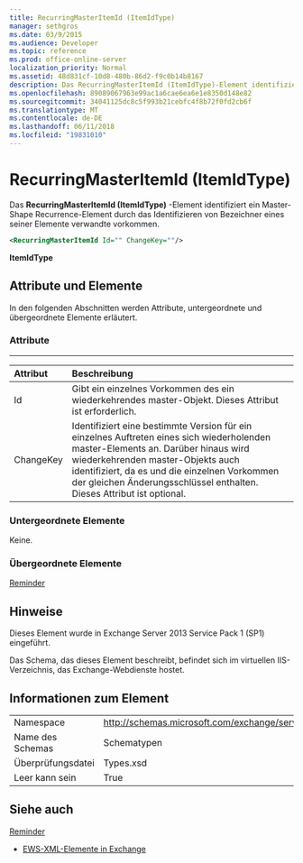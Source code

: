 ```yaml
---
title: RecurringMasterItemId (ItemIdType)
manager: sethgros
ms.date: 03/9/2015
ms.audience: Developer
ms.topic: reference
ms.prod: office-online-server
localization_priority: Normal
ms.assetid: 48d831cf-10d8-480b-86d2-f9c0b14b8167
description: Das RecurringMasterItemId (ItemIdType)-Element identifiziert ein Master-Shape Recurrence-Element durch das Identifizieren von Bezeichner eines seiner Elemente verwandte vorkommen.
ms.openlocfilehash: 89089067963e99ac1a6cae6ea6e1e8350d148e82
ms.sourcegitcommit: 34041125dc8c5f993b21cebfc4f8b72f0fd2cb6f
ms.translationtype: MT
ms.contentlocale: de-DE
ms.lasthandoff: 06/11/2018
ms.locfileid: "19831010"
---
```

# <a name="recurringmasteritemid-itemidtype"></a>RecurringMasterItemId (ItemIdType)

Das **RecurringMasterItemId (ItemIdType)** -Element identifiziert ein Master-Shape Recurrence-Element durch das Identifizieren von Bezeichner eines seiner Elemente verwandte vorkommen. 
  
```XML
<RecurringMasterItemId Id="" ChangeKey=""/>
```

 **ItemIdType**
## <a name="attributes-and-elements"></a>Attribute und Elemente

In den folgenden Abschnitten werden Attribute, untergeordnete und übergeordnete Elemente erläutert.
  
### <a name="attributes"></a>Attribute

****

|**Attribut**|**Beschreibung**|
|:-----|:-----|
|Id  <br/> |Gibt ein einzelnes Vorkommen des ein wiederkehrendes master-Objekt. Dieses Attribut ist erforderlich.  <br/> |
|ChangeKey  <br/> |Identifiziert eine bestimmte Version für ein einzelnes Auftreten eines sich wiederholenden master-Elements an. Darüber hinaus wird wiederkehrenden master-Objekts auch identifiziert, da es und die einzelnen Vorkommen der gleichen Änderungsschlüssel enthalten. Dieses Attribut ist optional.  <br/> |
   
### <a name="child-elements"></a>Untergeordnete Elemente

Keine.
  
### <a name="parent-elements"></a>Übergeordnete Elemente

[Reminder](reminder.md)
  
## <a name="remarks"></a>Hinweise

Dieses Element wurde in Exchange Server 2013 Service Pack 1 (SP1) eingeführt.
  
Das Schema, das dieses Element beschreibt, befindet sich im virtuellen IIS-Verzeichnis, das Exchange-Webdienste hostet.
  
## <a name="element-information"></a>Informationen zum Element

|||
|:-----|:-----|
|Namespace  <br/> |http://schemas.microsoft.com/exchange/services/2006/types  <br/> |
|Name des Schemas  <br/> |Schematypen  <br/> |
|Überprüfungsdatei  <br/> |Types.xsd  <br/> |
|Leer kann sein  <br/> |True  <br/> |
   
## <a name="see-also"></a>Siehe auch



[Reminder](reminder.md)


- [EWS-XML-Elemente in Exchange](ews-xml-elements-in-exchange.md)

